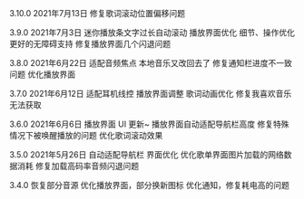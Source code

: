 3.10.0 2021年7月13日
修复歌词滚动位置偏移问题

3.9.0 2021年7月3日
迷你播放条文字过长自动滚动
播放界面优化
细节、操作优化
更好的无障碍支持
修复播放界面几个闪退问题

3.8.0 2021年6月22日
适配音频焦点
本地音乐又改回去了
修复通知栏进度不一致问题
优化播放界面

3.7.0 2021年6月12日
适配耳机线控
播放界面调整
歌词动画优化
修复我喜欢音乐无法获取

3.6.0 2021年6月6日
播放界面 UI 更新~
播放界面自动适配导航栏高度
修复特殊情况下被唤醒播放的问题
优化歌词滚动效果

3.5.0 2021年5月26日
自动适配导航栏
界面优化
优化歌单界面图片加载的网络数据消耗
修复加载高码率音频闪退问题

3.4.0
恢复部分音源
优化播放界面，部分换新图标
优化通知，修复耗电高的问题
